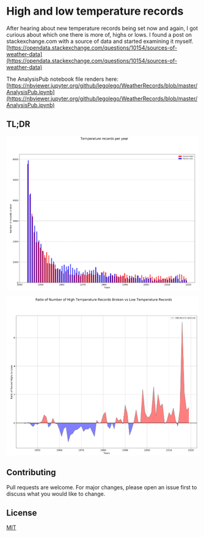 # High and low temperature records

After hearing about new temperature records being set now and again, I got curious about which one there is more of, highs or lows. I found a post on stackexchange.com with a source of data and started examining it myself. [https://opendata.stackexchange.com/questions/10154/sources-of-weather-data](https://opendata.stackexchange.com/questions/10154/sources-of-weather-data)

The AnalysisPub notebook file renders here:
[https://nbviewer.jupyter.org/github/legolego/WeatherRecords/blob/master/AnalysisPub.ipynb](https://nbviewer.jupyter.org/github/legolego/WeatherRecords/blob/master/AnalysisPub.ipynb)

## TL;DR

![Line plot of high and low records set per year](TemperatureRecords01.png)


![Ratios of high vs low records set per year](TemperatureRecords02.png)

## Contributing
Pull requests are welcome. For major changes, please open an issue first to discuss what you would like to change.


## License
[MIT](https://choosealicense.com/licenses/mit/)